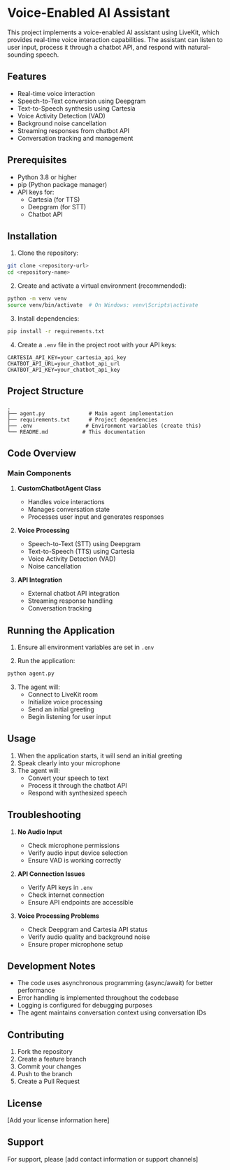 # Voice-Enabled AI Assistant

This project implements a voice-enabled AI assistant using LiveKit, which provides real-time voice interaction capabilities. The assistant can listen to user input, process it through a chatbot API, and respond with natural-sounding speech.

## Features

- Real-time voice interaction
- Speech-to-Text conversion using Deepgram
- Text-to-Speech synthesis using Cartesia
- Voice Activity Detection (VAD)
- Background noise cancellation
- Streaming responses from chatbot API
- Conversation tracking and management

## Prerequisites

- Python 3.8 or higher
- pip (Python package manager)
- API keys for:
  - Cartesia (for TTS)
  - Deepgram (for STT)
  - Chatbot API

## Installation

1. Clone the repository:
```bash
git clone <repository-url>
cd <repository-name>
```

2. Create and activate a virtual environment (recommended):
```bash
python -m venv venv
source venv/bin/activate  # On Windows: venv\Scripts\activate
```

3. Install dependencies:
```bash
pip install -r requirements.txt
```

4. Create a `.env` file in the project root with your API keys:
```env
CARTESIA_API_KEY=your_cartesia_api_key
CHATBOT_API_URL=your_chatbot_api_url
CHATBOT_API_KEY=your_chatbot_api_key
```

## Project Structure

```
.
├── agent.py              # Main agent implementation
├── requirements.txt      # Project dependencies
├── .env                 # Environment variables (create this)
└── README.md           # This documentation
```

## Code Overview

### Main Components

1. **CustomChatbotAgent Class**
   - Handles voice interactions
   - Manages conversation state
   - Processes user input and generates responses

2. **Voice Processing**
   - Speech-to-Text (STT) using Deepgram
   - Text-to-Speech (TTS) using Cartesia
   - Voice Activity Detection (VAD)
   - Noise cancellation

3. **API Integration**
   - External chatbot API integration
   - Streaming response handling
   - Conversation tracking

## Running the Application

1. Ensure all environment variables are set in `.env`

2. Run the application:
```bash
python agent.py
```

3. The agent will:
   - Connect to LiveKit room
   - Initialize voice processing
   - Send an initial greeting
   - Begin listening for user input

## Usage

1. When the application starts, it will send an initial greeting
2. Speak clearly into your microphone
3. The agent will:
   - Convert your speech to text
   - Process it through the chatbot API
   - Respond with synthesized speech

## Troubleshooting

1. **No Audio Input**
   - Check microphone permissions
   - Verify audio input device selection
   - Ensure VAD is working correctly

2. **API Connection Issues**
   - Verify API keys in `.env`
   - Check internet connection
   - Ensure API endpoints are accessible

3. **Voice Processing Problems**
   - Check Deepgram and Cartesia API status
   - Verify audio quality and background noise
   - Ensure proper microphone setup

## Development Notes

- The code uses asynchronous programming (async/await) for better performance
- Error handling is implemented throughout the codebase
- Logging is configured for debugging purposes
- The agent maintains conversation context using conversation IDs

## Contributing

1. Fork the repository
2. Create a feature branch
3. Commit your changes
4. Push to the branch
5. Create a Pull Request

## License

[Add your license information here]

## Support

For support, please [add contact information or support channels] 

